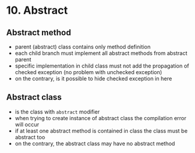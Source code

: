 # 10. Abstract #

## Abstract method ##
* parent (abstract) class contains only method definition
* each child branch must implement all abstract methods from abstract parent
* specific implementation in child class must not add the propagation of checked exception (no problem with unchecked exception)
* on the contrary, is it possible to hide checked exception in here

## Abstract class ##
* is the class with `abstract` modifier
* when trying to create instance of abstract class the compilation error will occur
* if at least one abstract method is contained in class the class must be abstract too
* on the contrary, the abstract class may have no abstract method